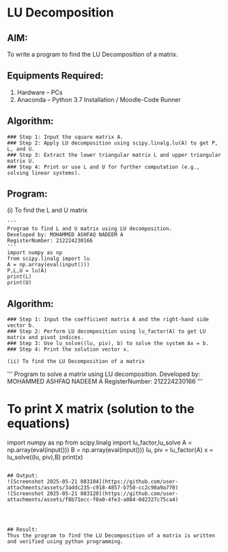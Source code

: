 # LU Decomposition 

## AIM:
To write a program to find the LU Decomposition of a matrix.

## Equipments Required:
1. Hardware – PCs
2. Anaconda – Python 3.7 Installation / Moodle-Code Runner
   
## Algorithm:
```
### Step 1: Input the square matrix A.
### Step 2: Apply LU decomposition using scipy.linalg.lu(A) to get P, L, and U.
### Step 3: Extract the lower triangular matrix L and upper triangular matrix U.
### Step 4: Print or use L and U for further computation (e.g., solving linear systems).
```


## Program:
(i) To find the L and U matrix
```
'''
Program to find L and U matrix using LU decomposition.
Developed by: MOHAMMED ASHFAQ NADEEM A
RegisterNumber: 212224230166
'''
import numpy as np
from scipy.linalg import lu
A = np.array(eval(input()))
P,L,U = lu(A)
print(L)
print(U)

```
## Algorithm:
```
### Step 1: Input the coefficient matrix A and the right-hand side vector b.
### Step 2: Perform LU decomposition using lu_factor(A) to get LU matrix and pivot indices.
### Step 3: Use lu_solve((lu, piv), b) to solve the system Ax = b.
### Step 4: Print the solution vector x.
```

```
(ii) To find the LU Decomposition of a matrix
```
'''
Program to solve a matrix using LU decomposition.
Developed by: MOHAMMED ASHFAQ NADEEM A
RegisterNumber: 212224230166
'''

# To print X matrix (solution to the equations)
import numpy as np
from scipy.linalg import lu_factor,lu_solve
A = np.array(eval(input()))
B = np.array(eval(input()))
lu, piv = lu_factor(A)
x = lu_solve((lu, piv),B)
print(x)

```

## Output:
![Screenshot 2025-05-21 083104](https://github.com/user-attachments/assets/3addc235-c918-4857-b750-cc2c90a9a770)
![Screenshot 2025-05-21 083120](https://github.com/user-attachments/assets/f8b71ecc-f0a0-4fe3-a084-0d2327c75ca4)




## Result:
Thus the program to find the LU Decomposition of a matrix is written and verified using python programming.

